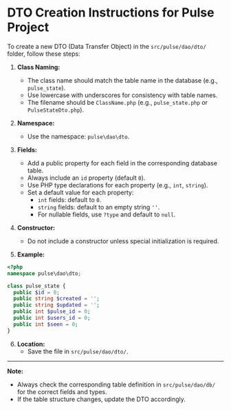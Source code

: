 # DTO Creation Instructions for Pulse Project

To create a new DTO (Data Transfer Object) in the `src/pulse/dao/dto/` folder, follow these steps:

1. **Class Naming:**
   - The class name should match the table name in the database (e.g., `pulse_state`).
   - Use lowercase with underscores for consistency with table names.
   - The filename should be `ClassName.php` (e.g., `pulse_state.php` or `PulseStateDto.php`).

2. **Namespace:**
   - Use the namespace: `pulse\dao\dto`.

3. **Fields:**
   - Add a public property for each field in the corresponding database table.
   - Always include an `id` property (default `0`).
   - Use PHP type declarations for each property (e.g., `int`, `string`).
   - Set a default value for each property:
     - `int` fields: default to `0`.
     - `string` fields: default to an empty string `''`.
     - For nullable fields, use `?type` and default to `null`.

4. **Constructor:**
   - Do not include a constructor unless special initialization is required.

5. **Example:**

```php
<?php
namespace pulse\dao\dto;

class pulse_state {
  public $id = 0;
  public string $created = '';
  public string $updated = '';
  public int $pulse_id = 0;
  public int $users_id = 0;
  public int $seen = 0;
}
```

6. **Location:**
   - Save the file in `src/pulse/dao/dto/`.

---

**Note:**

- Always check the corresponding table definition in `src/pulse/dao/db/` for the correct fields and types.
- If the table structure changes, update the DTO accordingly.
